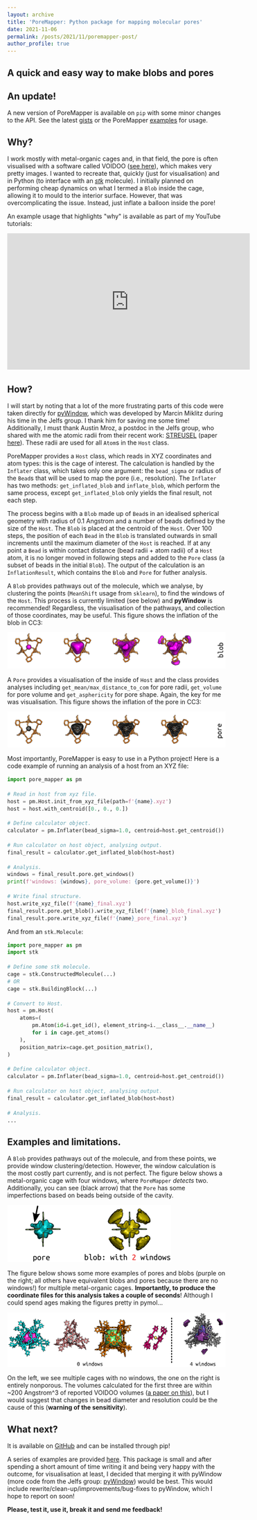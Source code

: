 ```yaml
---
layout: archive
title: 'PoreMapper: Python package for mapping molecular pores'
date: 2021-11-06
permalink: /posts/2021/11/poremapper-post/
author_profile: true
---
```


A quick and easy way to make blobs and pores
------

An update!
----------

A new version of PoreMapper is available on `pip` with some minor changes to the API. See the latest [gists](https://gist.github.com/andrewtarzia) or the PoreMapper [examples](https://github.com/andrewtarzia/PoreMapper/tree/main/examples) for usage.

Why?
------

I work mostly with metal-organic cages and, in that field, the pore is often visualised with a software called VOIDOO ([see here](https://pubmed.ncbi.nlm.nih.gov/15299456/)), which makes very pretty images. I wanted to recreate that, quickly (just for visualisation) and in Python (to interface with an [_stk_](https://stk.readthedocs.io/en/stable/) molecule). I initially planned on performing cheap dynamics on what I termed a ``Blob`` inside the cage, allowing it to mould to the interior surface. However, that was overcomplicating the issue. Instead, just inflate a balloon inside the pore!

An example usage that highlights "why" is available as part of my YouTube tutorials:

<iframe width="560" height="315" src="https://www.youtube.com/embed/SeSRnG4LbnE" title="YouTube video player" frameborder="0" allow="accelerometer; autoplay; clipboard-write; encrypted-media; gyroscope; picture-in-picture" allowfullscreen></iframe>

How?
------

I will start by noting that a lot of the more frustrating parts of this code were taken directly for [pyWindow](https://github.com/marcinmiklitz/pywindow), which was developed by Marcin Miklitz during his time in the Jelfs group. I thank him for saving me some time! Additionally, I must thank Austin Mroz, a postdoc in the Jelfs group, who shared with me the atomic radii from their recent work: [STREUSEL](https://github.com/hmsoregon/STREUSEL) (paper [here](https://chemrxiv.org/engage/chemrxiv/article-details/61b284180e35ebcbb19bba3b)). These radii are used for all ``Atom``s in the ``Host`` class.

PoreMapper provides a ``Host`` class, which reads in XYZ coordinates and atom types: this is the cage of interest. The calculation is handled by the ``Inflater`` class, which takes only one argument: the ``bead_sigma`` or radius of the `Bead`s that will be used to map the pore (i.e., resolution). The ``Inflater`` has two methods: `get_inflated_blob` and `inflate_blob`, which perform the same process, except `get_inflated_blob` only yields the final result, not each step.

The process begins with a `Blob` made up of `Bead`s in an idealised spherical geometry with radius of 0.1 Angstrom and a number of beads defined by the size of the `Host`. The `Blob` is placed at the centroid of the `Host`. Over 100 steps, the position of each `Bead` in the `Blob` is translated outwards in small increments until the maximum diameter of the `Host` is reached. If at any point a `Bead` is within contact distance (bead radii + atom radii) of a `Host` atom, it is no longer moved in following steps and added to the `Pore` class (a subset of beads in the initial `Blob`). The output of the calculation is an `InflationResult`, which contains the `Blob` and `Pore` for futher analysis.

A `Blob` provides pathways out of the molecule, which we analyse, by clustering the points (`MeanShift` usage from `sklearn`), to find the windows of the `Host`. This process is currently limited (see below) and **pyWindow** is recommended! Regardless, the visualisation of the pathways, and collection of those coordinates, may be useful. This figure shows the inflation of the blob in CC3:

![blob inside CC3](/assets/cc3blob.png)

A `Pore` provides a visualisation of the inside of `Host` and the class provides analyses including `get_mean/max_distance_to_com` for pore radii, `get_volume` for pore volume and `get_asphericity` for pore shape. Again, the key for me was visualisation. This figure shows the inflation of the pore in CC3:

![pore inside CC3](/assets/cc3pore.png)

Most importantly, PoreMapper is easy to use in a Python project! Here is a code example of running an analysis of a host from an XYZ file:

```python
import pore_mapper as pm

# Read in host from xyz file.
host = pm.Host.init_from_xyz_file(path=f'{name}.xyz')
host = host.with_centroid([0., 0., 0.])

# Define calculator object.
calculator = pm.Inflater(bead_sigma=1.0, centroid=host.get_centroid())

# Run calculator on host object, analysing output.
final_result = calculator.get_inflated_blob(host=host)

# Analysis.
windows = final_result.pore.get_windows()
print(f'windows: {windows}, pore_volume: {pore.get_volume()}') 

# Write final structure.
host.write_xyz_file(f'{name}_final.xyz')
final_result.pore.get_blob().write_xyz_file(f'{name}_blob_final.xyz')
final_result.pore.write_xyz_file(f'{name}_pore_final.xyz')

```

And from an `stk.Molecule`:

```python
import pore_mapper as pm
import stk

# Define some stk molecule.
cage = stk.ConstructedMolecule(...)
# OR
cage = stk.BuildingBlock(...)

# Convert to Host.
host = pm.Host(
    atoms=(
        pm.Atom(id=i.get_id(), element_string=i.__class__.__name__)
        for i in cage.get_atoms()
    ),
    position_matrix=cage.get_position_matrix(),
)

# Define calculator object.
calculator = pm.Inflater(bead_sigma=1.0, centroid=host.get_centroid())

# Run calculator on host object, analysing output.
final_result = calculator.get_inflated_blob(host=host)

# Analysis.
...

```

Examples and limitations.
------

A ``Blob`` provides pathways out of the molecule, and from these points, we provide window clustering/detection. However, the window calculation is the most costly part currently, and is not perfect. The figure below shows a metal-organic cage with four windows, where `PoreMapper` _detects_ two. Additionally, you can see (black arrow) that the `Pore` has some imperfections based on beads being outside of the cavity.

![imperfect](/assets/imperfect.png)

The figure below shows some more examples of pores and blobs (purple on the right; all others have equivalent blobs and pores because there are no windows!) for multiple metal-organic cages. **Importantly, to produce the coordinate files for this analysis takes a couple of seconds**! Although I could spend ages making the figures pretty in pymol...

![examples](/assets/example_structures.png)

On the left, we see multiple cages with no windows, the one on the right is entirely nonporous. The volumes calculated for the first three are within ~200 Angstrom^3 of reported VOIDOO volumes ([a paper on this](https://pubs.acs.org/doi/10.1021/jacs.9b03776)), but I would suggest that changes in bead diameter and resolution could be the cause of this (**warning of the sensitivity**).

What next?
------

It is available on [GitHub](https://github.com/andrewtarzia/PoreMapper) and can be installed through pip!

A series of examples are provided [here](https://github.com/andrewtarzia/PoreMapper/tree/main/examples). This package is small and after spending a short amount of time writing it and being very happy with the outcome, for visualisation at least, I decided that merging it with pyWindow (more code from the Jelfs group: [pyWindow](https://github.com/marcinmiklitz/pywindow)) would be best. This would include rewrite/clean-up/improvements/bug-fixes to pyWindow, which I hope to report on soon!

**Please, test it, use it, break it and send me feedback!**

